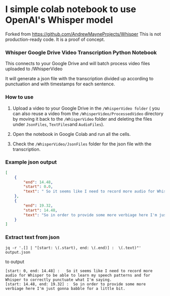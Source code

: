 # I simple colab notebook to use OpenAI's Whisper model

Forked from https://github.com/AndrewMayneProjects/Whisper
This is not production-ready code. It is a proof of concept.

### Whisper Google Drive Video Transcription Python Notebook

This connects to your Google Drive and will batch process video files uploaded to /WhisperVideo

It will generate a json file with the transcription divided up according to punctuation and
with timestamps for each sentence.

### How to use

1. Upload a video to your Google Drive in the `/WhisperVideo folder` ( you can also reuse
a video from the `/WhisperVideo/ProcessedVideo` directory by moving it back to 
the `/WhisperVideo` folder and deleting the files under `JsonFiles`, `TextFiles`and `AudioFiles`).

2. Open the notebook in Google Colab and run all the cells.

3. Check the `/WhisperVideo/JsonFiles` folder for the json file with the transcription.

### Example json output

````json
[
    {
        "end": 14.48,
        "start": 0.0,
        "text": " So it seems like I need to record more audio for Whisper to be able to learn my speech patterns and for Whisper to correctly punctuate what I'm saying."
    },
    {
        "end": 19.32,
        "start": 14.48,
        "text": "So in order to provide some more verbiage here I'm just gonna babble for a little bit."
    }
]
````
### Extract text from json

````shell
jq -r '.[] | "[start: \(.start), end: \(.end)] :  \(.text)"' output.json
````

to output

````
[start: 0, end: 14.48] :   So it seems like I need to record more audio for Whisper to be able to learn my speech patterns and for Whisper to correctly punctuate what I'm saying.
[start: 14.48, end: 19.32] :  So in order to provide some more verbiage here I'm just gonna babble for a little bit.
````
